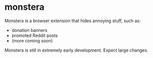 # monstera
Monstera is a browser extension that hides annoying stuff, such as:
- donation banners
- promoted Reddit posts
- (more coming soon)

Monstera is still in extremely early development. Expect large changes.
